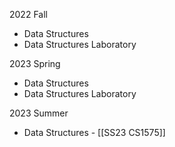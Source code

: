 
2022 Fall
* Data Structures
* Data Structures Laboratory
  
2023 Spring
* Data Structures
* Data Structures Laboratory
  
2023 Summer 
* Data Structures - [[SS23 CS1575]]